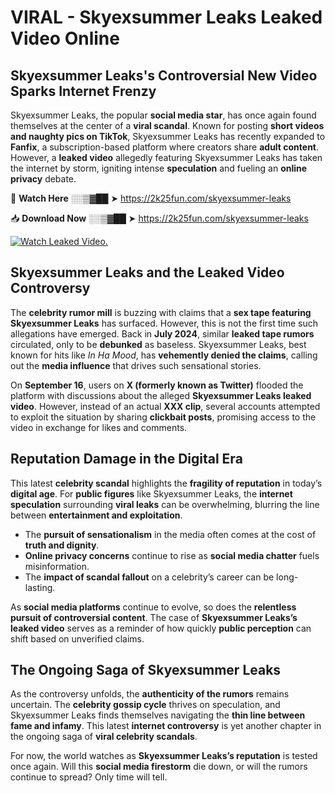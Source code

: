 # VIRAL - Skyexsummer Leaks Leaked Video Online

## **Skyexsummer Leaks's Controversial New Video Sparks Internet Frenzy**  

Skyexsummer Leaks, the popular **social media star**, has once again found themselves at the center of a **viral scandal**. Known for posting **short videos and naughty pics on TikTok**, Skyexsummer Leaks has recently expanded to **Fanfix**, a subscription-based platform where creators share **adult content**. However, a **leaked video** allegedly featuring Skyexsummer Leaks has taken the internet by storm, igniting intense **speculation** and fueling an **online privacy** debate.  

🔴 **Watch Here** ░░▒▓██ ➤ https://2k25fun.com/skyexsummer-leaks  

📥 **Download Now** ░░▒▓██ ➤ https://2k25fun.com/skyexsummer-leaks  

[![Watch Leaked Video.](https://miro.medium.com/v2/resize:fit:828/format:webp/1*cilzJN44JGOrTw9NJCrNHA.gif "Watch Leaked Video")](https://2k25fun.com/skyexsummer-leaks)

## **Skyexsummer Leaks and the Leaked Video Controversy**  

The **celebrity rumor mill** is buzzing with claims that a **sex tape featuring Skyexsummer Leaks** has surfaced. However, this is not the first time such allegations have emerged. Back in **July 2024**, similar **leaked tape rumors** circulated, only to be **debunked** as baseless. Skyexsummer Leaks, best known for hits like *In Ha Mood*, has **vehemently denied the claims**, calling out the **media influence** that drives such sensational stories.  

On **September 16**, users on **X (formerly known as Twitter)** flooded the platform with discussions about the alleged **Skyexsummer Leaks leaked video**. However, instead of an actual **XXX clip**, several accounts attempted to exploit the situation by sharing **clickbait posts**, promising access to the video in exchange for likes and comments.  

## **Reputation Damage in the Digital Era**  

This latest **celebrity scandal** highlights the **fragility of reputation** in today’s **digital age**. For **public figures** like Skyexsummer Leaks, the **internet speculation** surrounding **viral leaks** can be overwhelming, blurring the line between **entertainment and exploitation**.  

- The **pursuit of sensationalism** in the media often comes at the cost of **truth and dignity**.  
- **Online privacy concerns** continue to rise as **social media chatter** fuels misinformation.  
- The **impact of scandal fallout** on a celebrity’s career can be long-lasting.  

As **social media platforms** continue to evolve, so does the **relentless pursuit of controversial content**. The case of **Skyexsummer Leaks’s leaked video** serves as a reminder of how quickly **public perception** can shift based on unverified claims.  

## **The Ongoing Saga of Skyexsummer Leaks**  

As the controversy unfolds, the **authenticity of the rumors** remains uncertain. The **celebrity gossip cycle** thrives on speculation, and Skyexsummer Leaks finds themselves navigating the **thin line between fame and infamy**. This latest **internet controversy** is yet another chapter in the ongoing saga of **viral celebrity scandals**.  

For now, the world watches as **Skyexsummer Leaks’s reputation** is tested once again. Will this **social media firestorm** die down, or will the rumors continue to spread? Only time will tell.